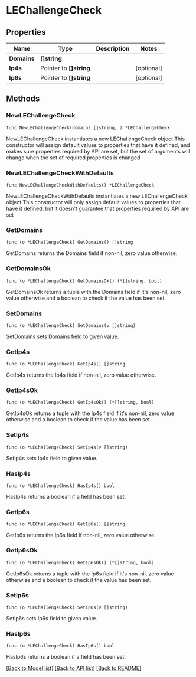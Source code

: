 # LEChallengeCheck

## Properties

Name | Type | Description | Notes
------------ | ------------- | ------------- | -------------
**Domains** | **[]string** |  | 
**Ip4s** | Pointer to **[]string** |  | [optional] 
**Ip6s** | Pointer to **[]string** |  | [optional] 

## Methods

### NewLEChallengeCheck

`func NewLEChallengeCheck(domains []string, ) *LEChallengeCheck`

NewLEChallengeCheck instantiates a new LEChallengeCheck object
This constructor will assign default values to properties that have it defined,
and makes sure properties required by API are set, but the set of arguments
will change when the set of required properties is changed

### NewLEChallengeCheckWithDefaults

`func NewLEChallengeCheckWithDefaults() *LEChallengeCheck`

NewLEChallengeCheckWithDefaults instantiates a new LEChallengeCheck object
This constructor will only assign default values to properties that have it defined,
but it doesn't guarantee that properties required by API are set

### GetDomains

`func (o *LEChallengeCheck) GetDomains() []string`

GetDomains returns the Domains field if non-nil, zero value otherwise.

### GetDomainsOk

`func (o *LEChallengeCheck) GetDomainsOk() (*[]string, bool)`

GetDomainsOk returns a tuple with the Domains field if it's non-nil, zero value otherwise
and a boolean to check if the value has been set.

### SetDomains

`func (o *LEChallengeCheck) SetDomains(v []string)`

SetDomains sets Domains field to given value.


### GetIp4s

`func (o *LEChallengeCheck) GetIp4s() []string`

GetIp4s returns the Ip4s field if non-nil, zero value otherwise.

### GetIp4sOk

`func (o *LEChallengeCheck) GetIp4sOk() (*[]string, bool)`

GetIp4sOk returns a tuple with the Ip4s field if it's non-nil, zero value otherwise
and a boolean to check if the value has been set.

### SetIp4s

`func (o *LEChallengeCheck) SetIp4s(v []string)`

SetIp4s sets Ip4s field to given value.

### HasIp4s

`func (o *LEChallengeCheck) HasIp4s() bool`

HasIp4s returns a boolean if a field has been set.

### GetIp6s

`func (o *LEChallengeCheck) GetIp6s() []string`

GetIp6s returns the Ip6s field if non-nil, zero value otherwise.

### GetIp6sOk

`func (o *LEChallengeCheck) GetIp6sOk() (*[]string, bool)`

GetIp6sOk returns a tuple with the Ip6s field if it's non-nil, zero value otherwise
and a boolean to check if the value has been set.

### SetIp6s

`func (o *LEChallengeCheck) SetIp6s(v []string)`

SetIp6s sets Ip6s field to given value.

### HasIp6s

`func (o *LEChallengeCheck) HasIp6s() bool`

HasIp6s returns a boolean if a field has been set.


[[Back to Model list]](../README.md#documentation-for-models) [[Back to API list]](../README.md#documentation-for-api-endpoints) [[Back to README]](../README.md)


